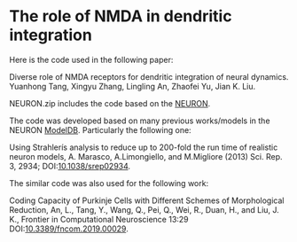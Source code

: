 # The role of NMDA in dendritic integration

Here is the code used in the following paper:

Diverse role of NMDA receptors for dendritic integration of neural dynamics. Yuanhong Tang, Xingyu Zhang, Lingling An, Zhaofei Yu, 
Jian K. Liu.

NEURON.zip includes the code based on the [NEURON](https://neuron.yale.edu/neuron/). 

The code was developed based on many previous works/models in the NEURON [ModelDB](https://senselab.med.yale.edu/modeldb). Particularly the following one: 

Using Strahlerís analysis to reduce up to 200-fold the run time of realistic neuron models, A. Marasco, A.Limongiello, and M.Migliore
(2013) Sci. Rep. 3, 2934; DOI:[10.1038/srep02934](https://doi.org/10.1038/srep02934).

The similar code was also used for the following work: 

Coding Capacity of Purkinje Cells with Different Schemes of Morphological Reduction, An, L., Tang, Y., Wang, Q., Pei, Q., Wei, R., Duan, H., and Liu, J. K., Frontier in Computational Neuroscience 13:29 DOI:[10.3389/fncom.2019.00029](https://www.frontiersin.org/articles/10.3389/fncom.2019.00029/full).


